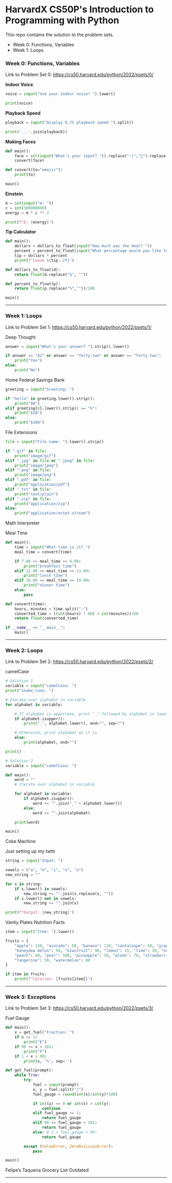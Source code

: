 # HarvardX CS50P's Introduction to Programming with Python

This repo contains the solution to the problem sets.

- Week 0: Functions, Variables
- Week 1: Loops






### Week 0: Functions, Variables

Link to Problem Set 0: https://cs50.harvard.edu/python/2022/psets/0/

**Indoor Voice**
```python
voice = input("Use your indoor voice! ").lower()

print(voice)
```

**Playback Speed**
```python
playback = input("Display 0.75 playback speed ").split()

print('...'.join(playback))
```

**Making Faces**
```python
def main():
    face = str(input("What's your input? ")).replace(":)","🙂").replace(":(","🙁")
    convert(face)

def convert(to="emojis"):
    print(to)

main()
```

**Einstein**
```python
m = int(input("m: "))
c = int(300000000)
energy = m * c ** 2

print(f"E: {energy}")
```

**Tip Calculator**
```python
def main():
    dollars = dollars_to_float(input("How much was the meal? "))
    percent = percent_to_float(input("What percentage would you like to tip? "))
    tip = dollars * percent
    print(f"Leave ${tip:.2f}")

def dollars_to_float(d):
    return float(d.replace("$", ""))

def percent_to_float(p):
    return float(p.replace("%",""))/100

main()
```

***

### Week 1: Loops

Link to Problem Set 1: https://cs50.harvard.edu/python/2022/psets/1/

Deep Thought
```python
answer = input("What's your answer? ").strip().lower()

if answer == "42" or answer == "forty-two" or answer == "forty two":
    print("Yes")
else:
    print("No")
```

Home Federal Savings Bank
```python
greeting = input("Greeting: ")

if "hello" in greeting.lower().strip():
    print("$0")
elif greeting[0].lower().strip() == "h":
    print("$20")
else:
    print("$100")
```

File Extensions
```python
file = input("File name: ").lower().strip()

if ".gif" in file:
    print("image/gif")
elif ".jpg" in file or ".jpeg" in file:
    print("image/jpeg")
elif ".png" in file:
    print("image/png")
elif ".pdf" in file:
    print("application/pdf")
elif ".txt" in file:
    print("text/plain")
elif ".zip" in file:
    print("application/zip")
else:
    print("application/octet-stream")
```

Math Interpreter

Meal Time
```python
def main():
    time = input("What time is it? ")
    meal_time = convert(time)

    if 7.00 <= meal_time <= 8.00:
        print("breakfast time")
    elif 12.00 <= meal_time <= 13.00:
        print("lunch time")
    elif 18.00 <= meal_time <= 19.00:
        print("dinner time")
    else:
        pass

def convert(time):
    hours, minutes = time.split(":")
    converted_time = ((int(hours) * 60) + int(minutes))/60
    return float(converted_time)

if __name__ == "__main__":
    main()
```

***

### Week 2: Loops

Link to Problem Set 2: https://cs50.harvard.edu/python/2022/psets/2/

camelCase
```python
# Solution 1
variable = input("camelCase: ")
print("snake_case: ")

# Iterate over alphabet in variable
for alphabet in variable:

    # If alphabet is uppercase, print "_" followed by alphabet in lowercase
    if alphabet.isupper():
        print("_", alphabet.lower(), end="", sep="")

    # Otherwise, print alphabet as it is
    else:
        print(alphabet, end="")

print()
```

```python
# Solution 2
variable = input("camelCase: ")

def main():
    word = ""
    # Iterate over alphabet in variable

    for alphabet in variable:
        if alphabet.isupper():
            word += "".join("_" + alphabet.lower())
        else:
            word += "".join(alphabet)

    print(word)

main()
```

Coke Machine

Just setting up my twttr
```python
string = input("Input: ")

vowels = ("a", "e", "i", "o", "u")
new_string = ""

for s in string:
    if s.lower() in vowels:
        new_string += "".join(s.replace(s, ""))
    if s.lower() not in vowels:
        new_string += "".join(s)

print(f"Output: {new_string}")
```

Vanity Plates
Nutrition Facts
```python
item = input("Item: ").lower()

fruits = {
    "apple": 130, "avocado": 50, "banana": 110, "cantaloupe": 50, "grapefruit": 60, "grapes": 90,
    "honeydew melon": 50, "kiwifruit": 90, "lemon": 15, "lime": 20, "nectarine": 60, "orange": 80,
    "peach": 60, "pear": 100, "pineapple": 50, "plums": 70, "strawberries": 50, "sweet cherries": 100,
    "tangerine": 50, "watermelon": 80
}

if item in fruits:
    print(f"Calories: {fruits[item]}")
```

***

### Week 3: Exceptions

Link to Problem Set 3: https://cs50.harvard.edu/python/2022/psets/3/

Fuel Gauge
```python
def main():
    x = get_fuel("Fraction: ")
    if x <= 1:
        print("E")
    if 99 <= x < 101:
        print("F")
    if 1 < x < 99:
        print(x, '%', sep='')

def get_fuel(prompt):
    while True:
        try:
            fuel = input(prompt)
            x, y = fuel.split("/")
            fuel_gauge = round(int(x)/int(y)*100)

            if int(y) == 0 or int(x) > int(y):
                continue
            elif fuel_gauge <= 1:
                return fuel_gauge
            elif 99 <= fuel_gauge < 101:
                return fuel_gauge
            else: # 1 < fuel_gauge < 99:
                return fuel_gauge

        except (ValueError, ZeroDivisionError):
            pass

main()
```

Felipe’s Taqueria
Grocery List
Outdated

***
